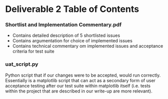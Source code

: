 # Deliverable 2 Table of Contents

### Shortlist and Implementation Commentary.pdf
- Contains detailed description of 5 shortlisted issues
- Contains argumentation for choice of implemented issues
- Contains technical commentary om implemented issues and acceptance criteria for test suite

### uat_script.py
Python script that if our changes were to be accepted, would run correctly. Essentially is
a matplotlib script that can act as a secondary form of user acceptance testing after
our test suite within matplotlib itself
(i.e. tests within the project that are described in our write-up are more relevant).
